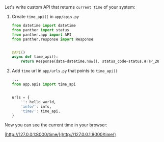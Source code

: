 Let's write custom API that returns `current time` of your system:


1. Create `time_api()` in `app/apis.py` 

    ```python
    from datetime import datetime
    from panther import status
    from panther.app import API
    from panther.response import Response
    
   
    @API()
    async def time_api():
        return Response(data=datetime.now(), status_code=status.HTTP_202_ACCEPTED)
    ```
   
2. Add `time` url in `app/urls.py` that points to `time_api()`
    
    ```python
   ...
   from app.apis import time_api
   
   
    urls = {
        '': hello_world,
        'info/': info,
        'time/': time_api,
    }
    ```

Now you can see the current time in your browser:

[http://127.0.0.1:8000/time/](http://127.0.0.1:8000/time/)